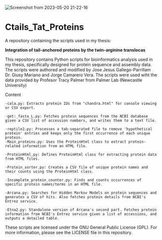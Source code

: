 ![Screenshot from 2023-05-20 21-22-16](https://github.com/Ravenneo/Ctails_Tat_Proteins/assets/41577767/eee0e72a-be33-4729-b6df-f3c1fe61a2c2)


# Ctails_Tat_Proteins
A repository containing the scripts used in my thesis: 

**Integration of tail-anchored proteins by the twin-arginine translocas**


This repository contains Python scripts for bioinformatics analysis used in my thesis, specifically designed for protein sequence and assembly data. The scripts were authored and modified by Jose Jesus Gallego-Parrillam Dr. Giusy Mariano and Jorge Camarero Vera. The scripts were used wiht the data provided by Profesor Tracy Palmer from Palmer Lab (Newcastle University)

Content

    ·cala.py: Extracts protein IDs from "chandra.html" for console viewing or CSV export.
    
    ·get:_fasta_L.py: Fetches protein sequences from the NCBI database given a CSV list of accession numbers, and writes them to a text file.
    
    ·reptile2.py: Processes a tab-separated file to remove 'hypothetical protein' entries and keeps only the first occurrence of each unique protein.
    ·Main_proteins.py: Uses the ProteinHtml class to extract protein-related information from an HTML file.
    
    ·ProteinHtml.py: Defines ProteinHtml class for extracting protein data from HTML files.
    
    ·Protein_sorter.py: Creates a CSV file of unique protein names and their counts using the ProteinHtml class.
    
    ·Incomplete_protein_counter.py: Finds and counts occurrences of specific protein names/terms in an HTML file.
    
    ·Arcana.py: Searches for Hidden Markov Models on protein sequences and generates a CSV of hits. Also fetches protein details from NCBI's Entrez service.
    
    ·Etna2.py: Standalone version of Arcana's second part. Fetches protein information from NCBI's Entrez service given a list of accessions, and outputs a detailed table.



These scripts are licensed under the GNU General Public License (GPL). For more information, please see the LICENSE file in this repository.
